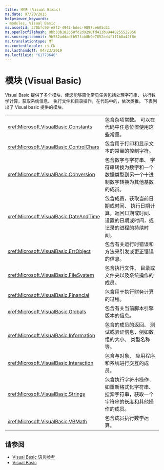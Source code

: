 ```yaml
---
title: 模块 (Visual Basic)
ms.date: 07/20/2015
helpviewer_keywords:
- modules, Visual Basic
ms.assetid: 370bfc90-e8f2-4942-bdec-9897ce605d31
ms.openlocfilehash: 0bb33b102358fd2d0290fd413b09448255522856
ms.sourcegitcommit: 9b552addadfb57fab0b9e7852ed4f1f1b8a42f8e
ms.translationtype: MT
ms.contentlocale: zh-CN
ms.lasthandoff: 04/23/2019
ms.locfileid: "61778646"
---
```

# <a name="modules-visual-basic"></a>模块 (Visual Basic)
Visual Basic 提供了多个模块，使您能够简化常见任务包括处理字符串、 执行数学计算，获取系统信息、 执行文件和目录操作，在代码中的，依次类推。 下表列出了 Visual basic 提供的模块。  
  
|||  
|---|---|  
|<xref:Microsoft.VisualBasic.Constants>|包含杂项常数。 可以在代码中任意位置使用这些常量。|  
|<xref:Microsoft.VisualBasic.ControlChars>|包含用于打印和显示文本的常量的控制字符。|  
|<xref:Microsoft.VisualBasic.Conversion>|包含数字与字符串、 字符串转换为数字和一个数据类型到另一个十进制数字转换为其他基数的成员。|  
|<xref:Microsoft.VisualBasic.DateAndTime>|包含成员，获取当前日期或时间、 执行日期计算，返回日期或时间、 设置的日期或时间，或记录的进程的持续时间。|  
|<xref:Microsoft.VisualBasic.ErrObject>|包含有关运行时错误和方法来引发或更正错误的信息。|  
|<xref:Microsoft.VisualBasic.FileSystem>|包含执行文件、 目录或文件夹以及系统操作的成员。|  
|<xref:Microsoft.VisualBasic.Financial>|包含用于执行财务计算的过程。|  
|<xref:Microsoft.VisualBasic.Globals>|包含有关当前脚本引擎版本的信息。|  
|<xref:Microsoft.VisualBasic.Information>|包含的成员的返回、 测试或验证信息，例如数组的大小、 类型名称等。|  
|<xref:Microsoft.VisualBasic.Interaction>|包含与对象、 应用程序和系统进行交互的成员。|  
|<xref:Microsoft.VisualBasic.Strings>|包含执行字符串操作，如重新格式化字符串、 搜索字符串，获取一个字符串的长度和其他操作的成员。|  
|<xref:Microsoft.VisualBasic.VBMath>|包含成员执行数学运算。|  
  
## <a name="see-also"></a>请参阅

- [Visual Basic 语言参考](../../visual-basic/language-reference/index.md)
- [Visual Basic](../../visual-basic/index.md)
